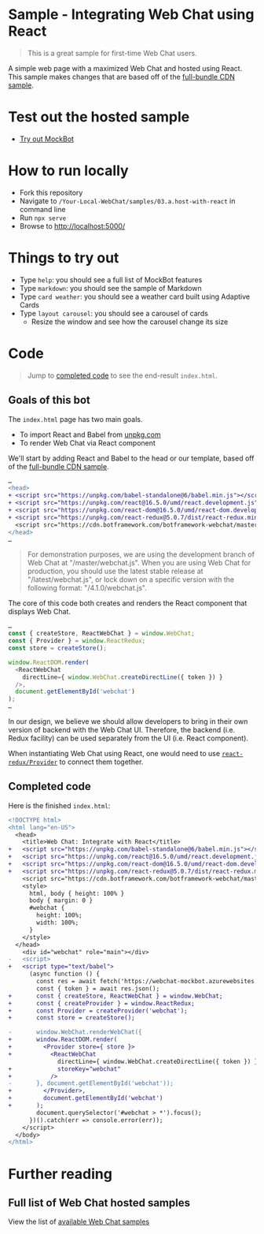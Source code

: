 # Sample -  Integrating Web Chat using React

> This is a great sample for first-time Web Chat users.

A simple web page with a maximized Web Chat and hosted using React. This sample makes changes that are based off of the [full-bundle CDN sample](./../01.a.getting-started-full-bundle/README.md).

# Test out the hosted sample

- [Try out MockBot](https://microsoft.github.io/BotFramework-WebChat/03.a.host-with-react)

# How to run locally

- Fork this repository
- Navigate to `/Your-Local-WebChat/samples/03.a.host-with-react` in command line
- Run `npx serve`
- Browse to [http://localhost:5000/](http://localhost:5000/)

# Things to try out

- Type `help`: you should see a full list of MockBot features
- Type `markdown`: you should see the sample of Markdown
- Type `card weather`: you should see a weather card built using Adaptive Cards
- Type `layout carousel`: you should see a carousel of cards
   - Resize the window and see how the carousel change its size

# Code

> Jump to [completed code](#completed-code) to see the end-result `index.html`.

## Goals of this bot

The `index.html` page has two main goals.

- To import React and Babel from [unpkg.com](https://unpkg.com/)
- To render Web Chat via React component

We'll start by adding React and Babel to the head or our template, based off of the [full-bundle CDN sample](./../01.a.getting-started-full-bundle/README.md).

```diff
…
<head>
+ <script src="https://unpkg.com/babel-standalone@6/babel.min.js"></script>
+ <script src="https://unpkg.com/react@16.5.0/umd/react.development.js"></script>
+ <script src="https://unpkg.com/react-dom@16.5.0/umd/react-dom.development.js"></script>
+ <script src="https://unpkg.com/react-redux@5.0.7/dist/react-redux.min.js"></script>
  <script src="https://cdn.botframework.com/botframework-webchat/master/webchat.js"></script>
</head>
…
```

> For demonstration purposes, we are using the development branch of Web Chat at "/master/webchat.js". When you are using Web Chat for production, you should use the latest stable release at "/latest/webchat.js", or lock down on a specific version with the following format: "/4.1.0/webchat.js".

The core of this code both creates and renders the React component that displays Web Chat.

```js
…
const { createStore, ReactWebChat } = window.WebChat;
const { Provider } = window.ReactRedux;
const store = createStore();

window.ReactDOM.render(
  <ReactWebChat
    directLine={ window.WebChat.createDirectLine({ token }) }
  />,
  document.getElementById('webchat')
);
…
```

In our design, we believe we should allow developers to bring in their own version of backend with the Web Chat UI. Therefore, the backend (i.e. Redux facility) can be used separately from the UI (i.e. React component).

When instantiating Web Chat using React, one would need to use [`react-redux/Provider`](https://github.com/reduxjs/react-redux/blob/master/docs/api.md#provider-store) to connect them together.

## Completed code

Here is the finished `index.html`:

```diff
<!DOCTYPE html>
<html lang="en-US">
  <head>
    <title>Web Chat: Integrate with React</title>
+   <script src="https://unpkg.com/babel-standalone@6/babel.min.js"></script>
+   <script src="https://unpkg.com/react@16.5.0/umd/react.development.js"></script>
+   <script src="https://unpkg.com/react-dom@16.5.0/umd/react-dom.development.js"></script>
+   <script src="https://unpkg.com/react-redux@5.0.7/dist/react-redux.min.js"></script>
    <script src="https://cdn.botframework.com/botframework-webchat/master/webchat.js"></script>
    <style>
      html, body { height: 100% }
      body { margin: 0 }
      #webchat {
        height: 100%;
        width: 100%;
      }
    </style>
  </head>
    <div id="webchat" role="main"></div>
-   <script>
+   <script type="text/babel">
      (async function () {
        const res = await fetch('https://webchat-mockbot.azurewebsites.net/directline/token', { method: 'POST' });
        const { token } = await res.json();
+       const { createStore, ReactWebChat } = window.WebChat;
+       const { createProvider } = window.ReactRedux;
+       const Provider = createProvider('webchat');
+       const store = createStore();

-       window.WebChat.renderWebChat({
+       window.ReactDOM.render(
+         <Provider store={ store }>
+           <ReactWebChat
              directLine={ window.WebChat.createDirectLine({ token }) }
+             storeKey="webchat"
+           />
-       }, document.getElementById('webchat'));
+         </Provider>,
+         document.getElementById('webchat')
+       );
        document.querySelector('#webchat > *').focus();
      })().catch(err => console.error(err));
    </script>
  </body>
</html>
```

# Further reading

## Full list of Web Chat hosted samples

View the list of [available Web Chat samples](https://github.com/Microsoft/BotFramework-WebChat/tree/master/samples)
